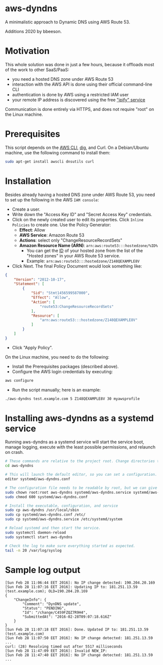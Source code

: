 # aws-dyndns
A minimalistic approach to Dynamic DNS using AWS Route 53.

Additions 2020 by bbeeson.

# Motivation

This whole solution was done in just a few hours, because it offloads most of the work to other SaaS/PaaS:
- you need a hosted DNS zone under AWS Route 53
- interaction with the AWS API is done using their official command-line CLI
- authentication is done by AWS using a restricted IAM user
- your remote IP address is discovered using the free ["ipify" service](https://www.ipify.org/)

Communication is done entirely via HTTPS, and does not require "root" on the Linux machine.

# Prerequisites

This script depends on the [AWS CLI](https://aws.amazon.com/cli/), [dig](https://en.wikipedia.org/wiki/Dig_(command)), and Curl. On a Debian/Ubuntu machine, use the following command to install them:

```bash
sudo apt-get install awscli dnsutils curl
```

# Installation

Besides already having a hosted DNS zone under AWS Route 53, you need to set up the following in the AWS ```IAM console```:
- Create a user.
- Write down the "Access Key ID" and "Secret Access Key" credentials.
- Click on the newly created user to edit its properties. Click ```Inline Policies``` to create one. Use the Policy Generator:
  - **Effect**: Allow
  - **AWS Service**: Amazon Route 53
  - **Actions**: select only "ChangeResourceRecordSets"
  - **Amazon Resource Name (ARN)**: ```arn:aws:route53:::hostedzone/%ID%```
    - You can get the [ID](http://docs.aws.amazon.com/Route53/latest/DeveloperGuide/UsingWithIAM.html) of your hosted zone from the list of the "Hosted zones" in your AWS Route 53 service.
    - Example: ```arn:aws:route53:::hostedzone/Z148QEXAMPLE8V```
- Click Next. The final Policy Document would look something like:
```json
{
    "Version": "2012-10-17",
    "Statement": [
        {
            "Sid": "Stmt1456599587000",
            "Effect": "Allow",
            "Action": [
                "route53:ChangeResourceRecordSets"
            ],
            "Resource": [
                "arn:aws:route53:::hostedzone/Z148QEXAMPLE8V"
            ]
        }
    ]
}
```
- Click "Apply Policy".

On the Linux machine, you need to do the following:
- Install the Prerequisites packages (described above).
- Configure the AWS login credentials by executing:
```bash
aws configure
```
- Run the script manually; here is an example:
```bash
./aws-dyndns test.example.com 5 Z148QEXAMPLE8V 30 myawsprofile
```

# Installing aws-dyndns as a systemd service
Running aws-dyndns as a systemd service will start the service boot, manage logging,
execute with the least possible permissions, and relaunch on crash.

```bash
# These commands are relative to the project root. Change directories to get there.
cd aws-dyndns

# This will launch the default editor, so you can set a configuration.
editor systemd/aws-dyndns.conf

# The configuration file needs to be readable by root, but we can give it very restrictive permissions to protect our AWS key.
sudo chown root:root aws-dyndns systemd/aws-dyndns.service systemd/aws-dyndns.conf 
sudo chmod 600 systemd/aws-dyndns.conf

# Install the executable, configuration, and service
sudo cp aws-dyndns /usr/local/sbin
sudo cp systemd/aws-dyndns.conf /etc/
sudo cp systemd/aws-dyndns.service /etc/systemd/system

# Reload systemd and then start the service.
sudo systemctl daemon-reload
sudo systemctl start aws-dyndns

# Check the log to make sure everything started as expected.
tail -n 20 /var/log/syslog
```

# Sample log output

```
[Sun Feb 28 11:06:44 EET 2016]: No IP change detected: 190.204.20.169
[Sun Feb 28 11:07:16 EET 2016]: Updating IP to: 181.251.13.59 (test.example.com); OLD=190.204.20.169
{
    "ChangeInfo": {
        "Comment": "DynDNS update",
        "Status": "PENDING",
        "Id": "/change/C459FZQZ7R9H4",
        "SubmittedAt": "2016-02-28T09:07:18.616Z"
    }
}
[Sun Feb 28 11:07:18 EET 2016]: Done. Updated IP to: 181.251.13.59 (test.example.com)
[Sun Feb 28 11:07:50 EET 2016]: No IP change detected: 181.251.13.59
...
curl: (28) Resolving timed out after 5517 milliseconds
[Sun Feb 28 11:47:09 EET 2016]: Invalid NEW_IP: 
[Sun Feb 28 11:47:40 EET 2016]: No IP change detected: 181.251.13.59
...
```
